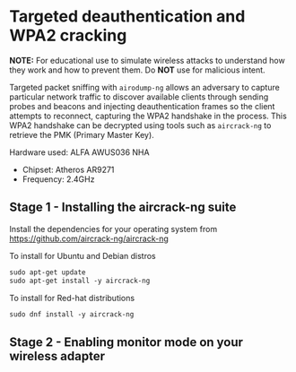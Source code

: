 # Targeted deauthentication and WPA2 cracking

**NOTE:** For educational use to simulate wireless attacks to understand how they work and how to prevent them. Do **NOT** use for malicious intent.

Targeted packet sniffing with `airodump-ng` allows an adversary to capture particular network traffic to discover available clients through sending probes and beacons and injecting deauthentication frames so the client attempts to reconnect, capturing the WPA2 handshake in the process. This WPA2 handshake can be decrypted using tools such as `aircrack-ng` to retrieve the PMK (Primary Master Key).

Hardware used:
ALFA AWUS036 NHA
- Chipset: Atheros AR9271
- Frequency: 2.4GHz

## Stage 1 - Installing the aircrack-ng suite

Install the dependencies for your operating system from https://github.com/aircrack-ng/aircrack-ng

To install for Ubuntu and Debian distros

```html
sudo apt-get update
sudo apt-get install -y aircrack-ng
```

To install for Red-hat distributions

```html
sudo dnf install -y aircrack-ng
```

## Stage 2 - Enabling monitor mode on your wireless adapter

